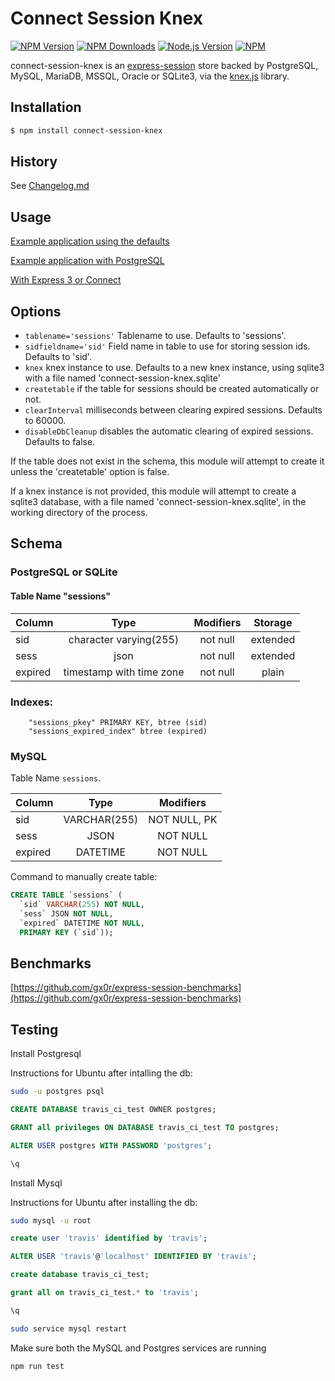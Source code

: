 # Connect Session Knex

[![NPM Version][npm-version-image]][npm-url]
[![NPM Downloads][npm-downloads-image]][npm-url]
[![Node.js Version][node-image]][node-url]
[![NPM][npm-image]][npm-url]

connect-session-knex is an [express-session](https://github.com/expressjs/session) store backed by PostgreSQL, MySQL, MariaDB, MSSQL, Oracle or SQLite3, via the [knex.js](http://knexjs.org/) library.

## Installation

```sh
$ npm install connect-session-knex
```

## History

See [Changelog.md](Changelog.md)

## Usage

[Example application using the defaults](https://github.com/gx0r/connect-session-knex/blob/master/examples/example.js)

[Example application with PostgreSQL](https://github.com/gx0r/connect-session-knex/blob/master/examples/example-postgres.js)

[With Express 3 or Connect](https://github.com/gx0r/connect-session-knex/blob/master/Oldversions.md)

## Options

- `tablename='sessions'` Tablename to use. Defaults to 'sessions'.
- `sidfieldname='sid'` Field name in table to use for storing session ids. Defaults to 'sid'.
- `knex` knex instance to use. Defaults to a new knex instance, using sqlite3 with a file named 'connect-session-knex.sqlite'
- `createtable` if the table for sessions should be created automatically or not.
- `clearInterval` milliseconds between clearing expired sessions. Defaults to 60000.
- `disableDbCleanup` disables the automatic clearing of expired sessions. Defaults to false.

If the table does not exist in the schema, this module will attempt to create it unless the 'createtable' option is false.

If a knex instance is not provided, this module will attempt to create a sqlite3 database, with a file named 'connect-session-knex.sqlite', in the working directory of the process.

## Schema

### PostgreSQL or SQLite

#### Table Name "sessions"

| Column  |           Type           | Modifiers | Storage  |
| ------- | :----------------------: | :-------: | :------: |
| sid     |  character varying(255)  | not null  | extended |
| sess    |           json           | not null  | extended |
| expired | timestamp with time zone | not null  |  plain   |

### Indexes:

```
    "sessions_pkey" PRIMARY KEY, btree (sid)
    "sessions_expired_index" btree (expired)
```

### MySQL

Table Name `sessions`.

| Column  |     Type     |  Modifiers   |
| ------- | :----------: | :----------: |
| sid     | VARCHAR(255) | NOT NULL, PK |
| sess    |     JSON     |   NOT NULL   |
| expired |   DATETIME   |   NOT NULL   |

Command to manually create table:

```sql
CREATE TABLE `sessions` (
  `sid` VARCHAR(255) NOT NULL,
  `sess` JSON NOT NULL,
  `expired` DATETIME NOT NULL,
  PRIMARY KEY (`sid`));
```

## Benchmarks

[https://github.com/gx0r/express-session-benchmarks](https://github.com/gx0r/express-session-benchmarks)

[npm-version-image]: https://img.shields.io/npm/v/connect-session-knex.svg
[npm-downloads-image]: https://img.shields.io/npm/dm/connect-session-knex.svg
[npm-image]: https://nodei.co/npm/connect-session-knex.png?downloads=true&downloadRank=true&stars=true
[npm-url]: https://npmjs.org/package/connect-session-knex
[travis-image]: https://img.shields.io/travis/gx0r/connect-session-knex/master.svg
[travis-url]: https://travis-ci.org/gx0r/connect-session-knex
[node-image]: https://img.shields.io/node/v/connect-session-knex.svg
[node-url]: http://nodejs.org/download/

## Testing

Install Postgresql

Instructions for Ubuntu after intalling the db:

```bash
sudo -u postgres psql
```

```sql
CREATE DATABASE travis_ci_test OWNER postgres;
```

```sql
GRANT all privileges ON DATABASE travis_ci_test TO postgres;
```

```sql
ALTER USER postgres WITH PASSWORD 'postgres';
```

```sql
\q
```

Install Mysql

Instructions for Ubuntu after installing the db:

```bash
sudo mysql -u root
```

```sql
create user 'travis' identified by 'travis';
```

```sql
ALTER USER 'travis'@'localhost' IDENTIFIED BY 'travis';
```

```sql
create database travis_ci_test;
```

```sql
grant all on travis_ci_test.* to 'travis';
```

```sql
\q
```

```bash
sudo service mysql restart
```

Make sure both the MySQL and Postgres services are running

```bash
npm run test
```
